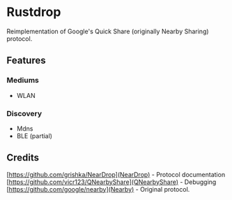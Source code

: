 # Rustdrop

Reimplementation of Google's Quick Share (originally Nearby Sharing) protocol.

## Features

### Mediums

- WLAN

### Discovery

- Mdns
- BLE (partial)

## Credits

[https://github.com/grishka/NearDrop](NearDrop) - Protocol documentation
[https://github.com/vicr123/QNearbyShare](QNearbyShare) - Debugging
[https://github.com/google/nearby](Nearby) - Original protocol.
